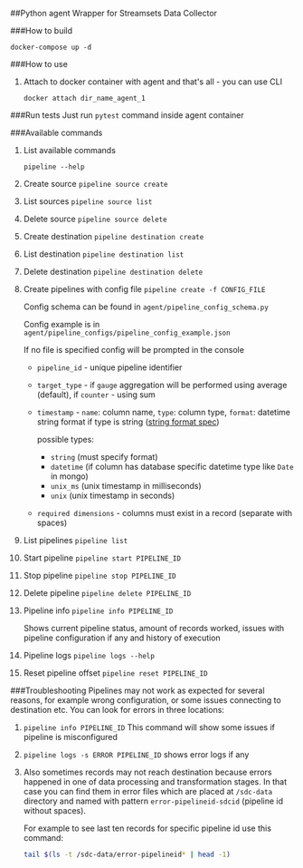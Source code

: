##Python agent
Wrapper for Streamsets Data Collector

###How to build
```
docker-compose up -d
```

###How to use
1. Attach to docker container with agent and that's all - you can use CLI
    ```
    docker attach dir_name_agent_1
    ```
    
###Run tests
Just run `pytest` command inside agent container     
    
###Available commands
1. List available commands 
    ```
    pipeline --help
    ```
2. Create source `pipeline source create`
3. List sources `pipeline source list`
4. Delete source `pipeline source delete`
5. Create destination `pipeline destination create`
6. List destination `pipeline destination list`
7. Delete destination `pipeline destination delete`
8. Create pipelines with config file `pipeline create -f CONFIG_FILE`

    Config schema can be found in `agent/pipeline_config_schema.py`
    
    Config example is in `agent/pipeline_configs/pipeline_config_example.json`
    
    If no file is specified config will be prompted in the console
    
    - `pipeline_id` - unique pipeline identifier
    - `target_type` - if `gauge` aggregation will be performed using average (default), if `counter` - using sum
    - `timestamp` - `name`: column name, `type`: column type, `format`: datetime string format if type is string 
        ([string format spec](https://docs.oracle.com/javase/8/docs/api/java/text/SimpleDateFormat.html))
    
        possible types: 
        - `string` (must specify format)
        - `datetime` (if column has database specific datetime type like `Date` in mongo)
        - `unix_ms` (unix timestamp in milliseconds)
        - `unix` (unix timestamp in seconds)
    - `required dimensions` - columns must exist in a record (separate with spaces)
    
    
    
9. List pipelines `pipeline list`
10. Start pipeline `pipeline start PIPELINE_ID`
11. Stop pipeline `pipeline stop PIPELINE_ID`
12. Delete pipeline `pipeline delete PIPELINE_ID`
13. Pipeline info `pipeline info PIPELINE_ID`
    
    Shows current pipeline status, amount of records worked, issues with 
    pipeline configuration if any and history of execution
14. Pipeline logs `pipeline logs --help`
15. Reset pipeline offset `pipeline reset PIPELINE_ID`

###Troubleshooting
Pipelines may not work as expected for several reasons, for example wrong configuration, 
or some issues connecting to destination etc. You can look for errors in three locations:

1. `pipeline info PIPELINE_ID`
    This command will show some issues if pipeline is misconfigured
2. `pipeline logs -s ERROR PIPELINE_ID`
    shows error logs if any
3. Also sometimes records may not reach destination because errors
happened in one of data processing and transformation stages. In that case you can find them in error 
files which are placed at `/sdc-data` directory and named with pattern `error-pipelineid-sdcid` 
    (pipeline id without spaces). 
    
    For example to see last ten records for specific pipeline id use this command:
    ```bash
    tail $(ls -t /sdc-data/error-pipelineid* | head -1)
    ```
        
    
